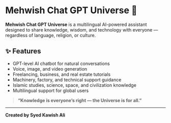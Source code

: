 # Mehwish Chat GPT Universe 🌌

**Mehwish Chat GPT Universe** is a multilingual AI-powered assistant designed to share knowledge, wisdom, and technology with everyone — regardless of language, religion, or culture.

## ✨ Features

- GPT-level AI chatbot for natural conversations
- Voice, image, and video generation
- Freelancing, business, and real estate tutorials
- Machinery, factory, and technical support guidance
- Islamic studies, science, space, and civilization knowledge
- Multilingual support for global users

> **“Knowledge is everyone’s right — the Universe is for all.”**

---

**Created by Syed Kawish Ali**
